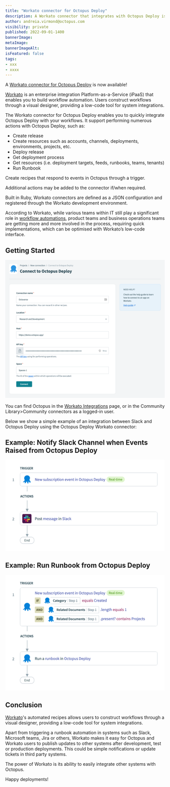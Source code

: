 ```yaml
---
title: "Workato connector for Octopus Deploy"
description: A Workato connector that integrates with Octopus Deploy is now available.
author: andreia.virmond@octopus.com
visibility: private
published: 2022-09-01-1400
bannerImage: 
metaImage: 
bannerImageAlt: 
isFeatured: false
tags:
- xxx
- xxxx
---
```


A [Workato connector for Octopus Deploy](https://www.workato.com/integrations/community/octopus-deploy) is now available!

[Workato](https://www.workato.com/) is an enterprise integration Platform-as-a-Service (iPaaS) that enables you to build workflow automation. Users construct workflows through a visual designer, providing a low-code tool for system integrations.

The Workato connector for Octopus Deploy enables you to quickly integrate Octopus Deploy with your workflows. It support performing numerous actions with Octopus Deploy, such as:

- Create release
- Create resources such as accounts, channels, deployments, environments, projects, etc.
- Deploy release
- Get deployment process
- Get resources (i.e. deployment targets, feeds, runbooks, teams, tenants)
- Run Runbook

Create recipes that respond to events in Octopus through a trigger.

Additional actions may be added to the connector if/when required.

Built in Ruby, Workato connectors are defined as a JSON configuration and registered through the Workato development environment.

According to Workato, while various teams within IT still play a significant role in [workflow automations](https://www.workato.com/the-connector/work-automation-index/), product teams and business operations teams are getting more and more involved in the process, requiring quick implementations, which can be optimised with Workato’s low-code interface.

## Getting Started

![](octopus-deploy-connection.png)

You can find Octopus in the [Workato Integrations](https://www.workato.com/integrations) page, or in the Community Library>Community connectors as a logged-in user.

Below we show a simple example of an integration between Slack and Octopus Deploy using the Octopus Deploy Workato connector:

## Example: Notify Slack Channel when Events Raised from Octopus Deploy

![](octopus-deploy-and-slack.png)

## Example: Run Runbook  from Octopus Deploy

![](new-project-trigger.png)

## Conclusion

[Workato](https://www.workato.com/)'s automated recipes allows users to construct workflows through a visual designer, providing a low-code tool for system integrations.

Apart from triggering a runbook automation in systems such as Slack, Microsoft teams, Jira or others, Workato makes it easy for Octopus and Workato users to publish updates to other systems after development, test or production deployments. This could be simple notifications or update tickets in third party systems.

The power of Workato is its ability to easily integrate other systems with Octopus.

Happy deployments!
